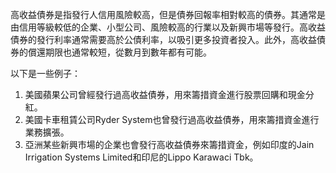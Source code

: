 

高收益債券是指發行人信用風險較高，但是債券回報率相對較高的債券。其通常是由信用等級較低的企業、小型公司、風險較高的行業以及新興市場等發行。高收益債券的發行利率通常需要高於公債利率，以吸引更多投資者投入。此外，高收益債券的償還期限也通常較短，從數月到數年都有可能。

以下是一些例子：

1. 美國蘋果公司曾經發行過高收益債券，用來籌措資金進行股票回購和現金分紅。
2. 美國卡車租賃公司Ryder System也曾發行過高收益債券，用來籌措資金進行業務擴張。
3. 亞洲某些新興市場的企業也會發行高收益債券來籌措資金，例如印度的Jain Irrigation Systems Limited和印尼的Lippo Karawaci Tbk。